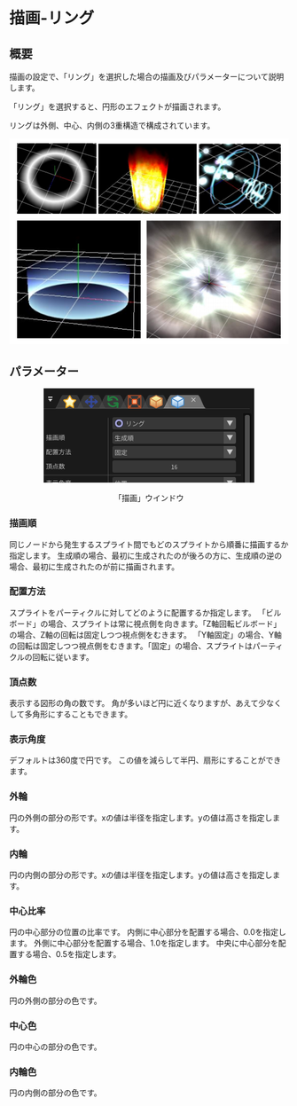 ﻿
# 描画-リング

## 概要

描画の設定で、「リング」を選択した場合の描画及びパラメーターについて説明します。

「リング」を選択すると、円形のエフェクトが描画されます。

リングは外側、中心、内側の3重構造で構成されています。

![](../../img/Reference/renderRing.png)

## パラメーター
<div align="center">
<img src="../../img/Reference/Render/panel_ring_ja.png">
<p>「描画」ウインドウ</p>
</div>

### 描画順

同じノードから発生するスプライト間でもどのスプライトから順番に描画するか指定します。 生成順の場合、最初に生成されたのが後ろの方に、生成順の逆の場合、最初に生成されたのが前に描画されます。

### 配置方法

スプライトをパーティクルに対してどのように配置するか指定します。 「ビルボード」の場合、スプライトは常に視点側を向きます。「Z軸回転ビルボード」の場合、Z軸の回転は固定しつつ視点側をむきます。 「Y軸固定」の場合、Y軸の回転は固定しつつ視点側をむきます。「固定」の場合、スプライトはパーティクルの回転に従います。

### 頂点数

表示する図形の角の数です。 角が多いほど円に近くなりますが、あえて少なくして多角形にすることもできます。

### 表示角度

デフォルトは360度で円です。 この値を減らして半円、扇形にすることができます。

### 外輪

円の外側の部分の形です。xの値は半径を指定します。yの値は高さを指定します。

### 内輪

円の内側の部分の形です。xの値は半径を指定します。yの値は高さを指定します。

### 中心比率

円の中心部分の位置の比率です。 内側に中心部分を配置する場合、0.0を指定します。 外側に中心部分を配置する場合、1.0を指定します。 中央に中心部分を配置する場合、0.5を指定します。

### 外輪色

円の外側の部分の色です。

### 中心色

円の中心の部分の色です。

### 内輪色

円の内側の部分の色です。

